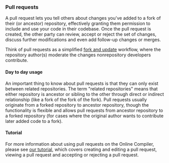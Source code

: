 ### Pull requests

A pull request lets you tell others about changes you've added to a fork of their (or ancestor) repository, effectively granting them permission to include and use your code in their codebase. Once the pull request is created, the other party can review, accept or reject the set of changes, discuss further modifications and even add follow-up changes or merges.

Think of pull requests as a simplified [fork and update](/docs/v5.8/tools/collab-online-comp.html) workflow, where the repository author(s) moderate the changes nonrepository developers contribute.

#### Day to day usage

An important thing to know about pull requests is that they can only exist between related repositories. The term "related repositories" means that either repository is ancestor or sibling to the other through direct or indirect relationship (like a fork of the fork of the fork). Pull requests usually originate from a forked repository to ancestor repository, though the functionality is flexible and allows pull requests from ancestor repository to a forked repository (for cases where the original author wants to contribute later added code to a fork).

#### Tutorial

For more information about using pull requests on the Online Compiler, please see [our tutorial](/docs/v5.8/tutorials/pr-tutorial.html), which covers creating and editing a pull request, viewing a pull request and accepting or rejecting a pull request.

